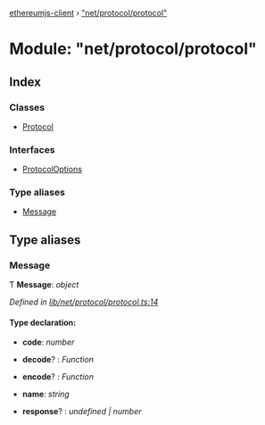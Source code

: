 [ethereumjs-client](../README.md) › ["net/protocol/protocol"](_net_protocol_protocol_.md)

# Module: "net/protocol/protocol"

## Index

### Classes

* [Protocol](../classes/_net_protocol_protocol_.protocol.md)

### Interfaces

* [ProtocolOptions](../interfaces/_net_protocol_protocol_.protocoloptions.md)

### Type aliases

* [Message](_net_protocol_protocol_.md#message)

## Type aliases

###  Message

Ƭ **Message**: *object*

*Defined in [lib/net/protocol/protocol.ts:14](https://github.com/ethereumjs/ethereumjs-client/blob/master/lib/net/protocol/protocol.ts#L14)*

#### Type declaration:

* **code**: *number*

* **decode**? : *Function*

* **encode**? : *Function*

* **name**: *string*

* **response**? : *undefined | number*
